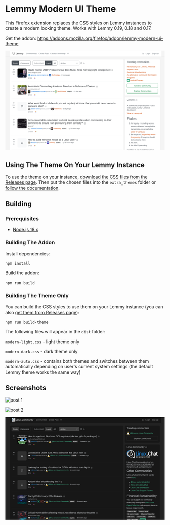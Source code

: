# Lemmy Modern UI Theme
This Firefox extension replaces the CSS styles on Lemmy instances to create a modern looking theme. Works with Lemmy 0.19, 0.18 and 0.17.

Get the addon: https://addons.mozilla.org/firefox/addon/lemmy-modern-ui-theme

![main page](screenshots/main-page.png)

## Using The Theme On Your Lemmy Instance
To use the theme on your instance, [download the CSS files from the Releases page](https://github.com/pkrasicki/lemmy-modern-ui-theme-addon/releases). Then put the chosen files into the `extra_themes` folder or [follow the documentation](https://join-lemmy.org/docs/administration/theming.html).

## Building
### Prerequisites
- [Node.js 18.x](https://nodejs.org)

### Building The Addon
Install dependencies:

```
npm install
```

Build the addon:
```
npm run build
```

### Building The Theme Only
You can build the CSS styles to use them on your Lemmy instance (you can also [get them from Releases page](https://github.com/pkrasicki/lemmy-modern-ui-theme-addon/releases)):
```
npm run build-theme
```

The following files will appear in the `dist` folder:

`modern-light.css` - light theme only

`modern-dark.css` - dark theme only

`modern-auto.css` - contains both themes and switches between them automatically depending on user's current system settings (the default Lemmy theme works the same way)

## Screenshots

![post 1](screenshots/post1.png)

![post 2](screenshots/post2.png)

![dark theme](screenshots/dark-theme.png)
